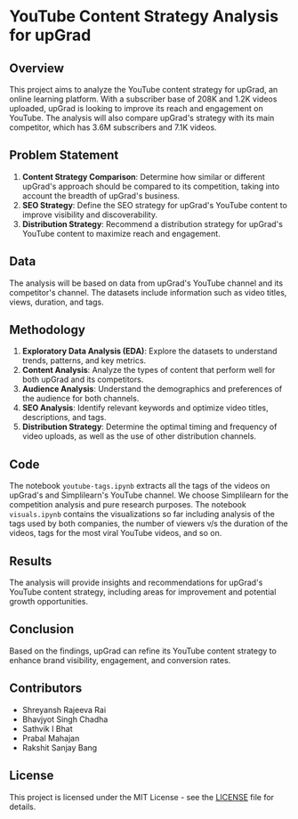 # YouTube Content Strategy Analysis for upGrad

## Overview
This project aims to analyze the YouTube content strategy for upGrad, an online learning platform. With a subscriber base of 208K and 1.2K videos uploaded, upGrad is looking to improve its reach and engagement on YouTube. The analysis will also compare upGrad's strategy with its main competitor, which has 3.6M subscribers and 7.1K videos.

## Problem Statement
1. **Content Strategy Comparison**: Determine how similar or different upGrad's approach should be compared to its competition, taking into account the breadth of upGrad's business.
2. **SEO Strategy**: Define the SEO strategy for upGrad's YouTube content to improve visibility and discoverability.
3. **Distribution Strategy**: Recommend a distribution strategy for upGrad's YouTube content to maximize reach and engagement.

## Data
The analysis will be based on data from upGrad's YouTube channel and its competitor's channel. The datasets include information such as video titles, views, duration, and tags.

## Methodology
1. **Exploratory Data Analysis (EDA)**: Explore the datasets to understand trends, patterns, and key metrics.
2. **Content Analysis**: Analyze the types of content that perform well for both upGrad and its competitors.
3. **Audience Analysis**: Understand the demographics and preferences of the audience for both channels.
4. **SEO Analysis**: Identify relevant keywords and optimize video titles, descriptions, and tags.
5. **Distribution Strategy**: Determine the optimal timing and frequency of video uploads, as well as the use of other distribution channels.

## Code
The notebook `youtube-tags.ipynb` extracts all the tags of the videos on upGrad's and Simplilearn's YouTube channel. We choose Simplilearn for the competition analysis and pure research purposes. The notebook `visuals.ipynb` contains the visualizations so far including analysis of the tags used by both companies, the number of viewers v/s the duration of the videos, tags for the most viral YouTube videos, and so on.

## Results
The analysis will provide insights and recommendations for upGrad's YouTube content strategy, including areas for improvement and potential growth opportunities.

## Conclusion
Based on the findings, upGrad can refine its YouTube content strategy to enhance brand visibility, engagement, and conversion rates.

## Contributors
- Shreyansh Rajeeva Rai
- Bhavjyot Singh Chadha
- Sathvik I Bhat
- Prabal Mahajan
- Rakshit Sanjay Bang

## License
This project is licensed under the MIT License - see the [LICENSE](LICENSE) file for details.
